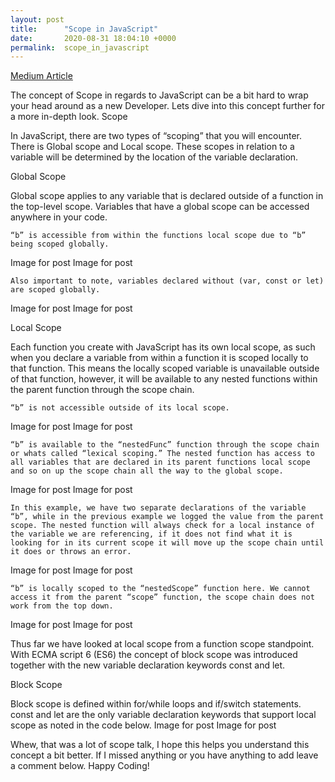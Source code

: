 ```yaml
---
layout: post
title:      "Scope in JavaScript"
date:       2020-08-31 18:04:10 +0000
permalink:  scope_in_javascript
---
```



[Medium Article](https://medium.com/@jefftswisher/scope-in-javascript-48e08329f090) 

The concept of Scope in regards to JavaScript can be a bit hard to wrap your head around as a new Developer. Lets dive into this concept further for a more in-depth look.
Scope

In JavaScript, there are two types of “scoping” that you will encounter. There is Global scope and Local scope. These scopes in relation to a variable will be determined by the location of the variable declaration.

Global Scope

Global scope applies to any variable that is declared outside of a function in the top-level scope. Variables that have a global scope can be accessed anywhere in your code.

    “b” is accessible from within the functions local scope due to “b” being scoped globally.

Image for post
Image for post

    Also important to note, variables declared without (var, const or let) are scoped globally.

Image for post
Image for post

Local Scope

Each function you create with JavaScript has its own local scope, as such when you declare a variable from within a function it is scoped locally to that function. This means the locally scoped variable is unavailable outside of that function, however, it will be available to any nested functions within the parent function through the scope chain.

    “b” is not accessible outside of its local scope.

Image for post
Image for post

    “b” is available to the “nestedFunc” function through the scope chain or whats called “lexical scoping.” The nested function has access to all variables that are declared in its parent functions local scope and so on up the scope chain all the way to the global scope.

Image for post
Image for post

    In this example, we have two separate declarations of the variable “b”, while in the previous example we logged the value from the parent scope. The nested function will always check for a local instance of the variable we are referencing, if it does not find what it is looking for in its current scope it will move up the scope chain until it does or throws an error.

Image for post
Image for post

    “b” is locally scoped to the “nestedScope” function here. We cannot access it from the parent “scope” function, the scope chain does not work from the top down.

Image for post
Image for post

Thus far we have looked at local scope from a function scope standpoint. With ECMA script 6 (ES6) the concept of block scope was introduced together with the new variable declaration keywords const and let.

Block Scope

Block scope is defined within for/while loops and if/switch statements. const and let are the only variable declaration keywords that support local scope as noted in the code below.
Image for post
Image for post

Whew, that was a lot of scope talk, I hope this helps you understand this concept a bit better. If I missed anything or you have anything to add leave a comment below. Happy Coding!
